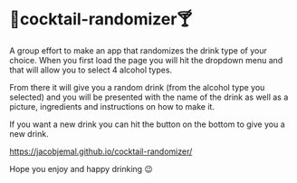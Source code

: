 #     🍷cocktail-randomizer🍸
 
 
A group effort to make an app that randomizes the drink type of your choice.
When you first load the page you will hit the dropdown menu and that will allow you to select 4 alcohol types.
 
From there it will give you a random drink (from the alcohol type you selected) and you will be presented with the name of the drink as well as a picture, ingredients and instructions on how to make it.
 
If you want a new drink you can hit the button on the bottom to give you a new drink.
 
https://jacobjemal.github.io/cocktail-randomizer/
 
 
Hope you enjoy and happy drinking 😉
